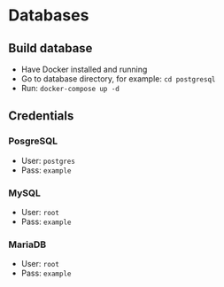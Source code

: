 # Databases

## Build database
- Have Docker installed and running
- Go to database directory, for example: `cd postgresql`
- Run: `docker-compose up -d`

## Credentials

### PosgreSQL
- User: `postgres`
- Pass: `example`

### MySQL
- User: `root`
- Pass: `example`

### MariaDB
- User: `root`
- Pass: `example`
